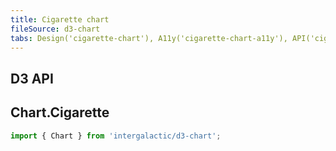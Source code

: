 ```yaml
---
title: Cigarette chart
fileSource: d3-chart
tabs: Design('cigarette-chart'), A11y('cigarette-chart-a11y'), API('cigarette-chart-api'), Examples('cigarette-chart-d3-code'), Changelog('d3-chart-changelog')
---
```


## D3 API

## Chart.Cigarette

```js
import { Chart } from 'intergalactic/d3-chart';
```

<TypesView type="CigaretteChartProps" :types={...types} />

<script setup>import { data as types } from '@types.data.ts';</script>
